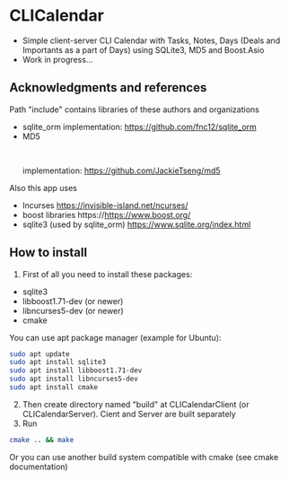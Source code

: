 # CLICalendar
* Simple client-server CLI Calendar with Tasks, Notes, Days (Deals and Importants as a part of Days) using SQLite3, MD5 and Boost.Asio
* Work in progress...

## Acknowledgments and references
Path "include" contains libraries of these authors and organizations

* sqlite_orm implementation: https://github.com/fnc12/sqlite_orm
* MD5<pre>        </pre>implementation: https://github.com/JackieTseng/md5

Also this app uses

* lncurses                     https://invisible-island.net/ncurses/
* boost libraries              https://https://www.boost.org/
* sqlite3 (used by sqlite_orm) https://www.sqlite.org/index.html

## How to install
1. First of all you need to install these packages:
* sqlite3
* libboost1.71-dev (or newer)
* libncurses5-dev (or newer)
* cmake

You can use apt package manager (example for Ubuntu):
```bash
sudo apt update
sudo apt install sqlite3
sudo apt install libboost1.71-dev
sudo apt install libncurses5-dev
sudo apt install cmake
```
2. Then create directory named "build" at CLICalendarClient (or CLICalendarServer). Cient and Server are built separately
3. Run
```bash
cmake .. && make
```
Or you can use another build system compatible with cmake (see cmake documentation)
